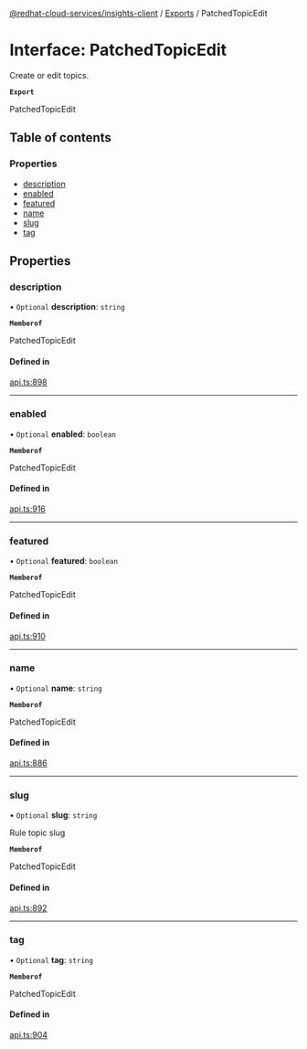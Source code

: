 [@redhat-cloud-services/insights-client](../README.md) / [Exports](../modules.md) / PatchedTopicEdit

# Interface: PatchedTopicEdit

Create or edit topics.

**`Export`**

PatchedTopicEdit

## Table of contents

### Properties

- [description](PatchedTopicEdit.md#description)
- [enabled](PatchedTopicEdit.md#enabled)
- [featured](PatchedTopicEdit.md#featured)
- [name](PatchedTopicEdit.md#name)
- [slug](PatchedTopicEdit.md#slug)
- [tag](PatchedTopicEdit.md#tag)

## Properties

### description

• `Optional` **description**: `string`

**`Memberof`**

PatchedTopicEdit

#### Defined in

[api.ts:898](https://github.com/RedHatInsights/javascript-clients/blob/main/packages/insights/api.ts#L898)

___

### enabled

• `Optional` **enabled**: `boolean`

**`Memberof`**

PatchedTopicEdit

#### Defined in

[api.ts:916](https://github.com/RedHatInsights/javascript-clients/blob/main/packages/insights/api.ts#L916)

___

### featured

• `Optional` **featured**: `boolean`

**`Memberof`**

PatchedTopicEdit

#### Defined in

[api.ts:910](https://github.com/RedHatInsights/javascript-clients/blob/main/packages/insights/api.ts#L910)

___

### name

• `Optional` **name**: `string`

**`Memberof`**

PatchedTopicEdit

#### Defined in

[api.ts:886](https://github.com/RedHatInsights/javascript-clients/blob/main/packages/insights/api.ts#L886)

___

### slug

• `Optional` **slug**: `string`

Rule topic slug

**`Memberof`**

PatchedTopicEdit

#### Defined in

[api.ts:892](https://github.com/RedHatInsights/javascript-clients/blob/main/packages/insights/api.ts#L892)

___

### tag

• `Optional` **tag**: `string`

**`Memberof`**

PatchedTopicEdit

#### Defined in

[api.ts:904](https://github.com/RedHatInsights/javascript-clients/blob/main/packages/insights/api.ts#L904)
